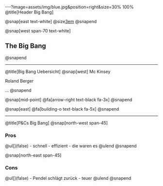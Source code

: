 ---?image=assets/img/blue.jpg&position=right&size=30% 100%
@title[Header Big Bang]

@snap[east text-white]
@size[3em](2.)
@snapend

@snap[west span-70 text-white]
<h2>The Big Bang</h2>
@snapend

---
@title[Big Bang Uebersicht]
@snap[west]
Mc Kinsey  

Roland Berger  

...
@snapend

@snap[mid-point]
@fa[arrow-right text-black fa-3x]
@snapend

@snap[east]
@fa[building-o text-black fa-5x]
@snapend

---
@title[P&Cs Big Bang]
@snap[north-west span-45]
  <h3>Pros</h3>
  @ul[](false)
    - schnell
    - effizient
    - die waren es
    @ulend
@snapend

@snap[north-east span-45]
  <h3>Cons</h3>
  @ul[](false)
    - Pendel schlägt zurück
    - teuer
  @ulend
@snapend
